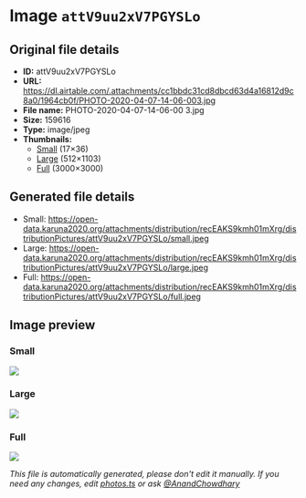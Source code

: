 # Image `attV9uu2xV7PGYSLo`

## Original file details

- **ID:** attV9uu2xV7PGYSLo
- **URL:** https://dl.airtable.com/.attachments/cc1bbdc31cd8dbcd63d4a16812d9c8a0/1964cb0f/PHOTO-2020-04-07-14-06-003.jpg
- **File name:** PHOTO-2020-04-07-14-06-00 3.jpg
- **Size:** 159616
- **Type:** image/jpeg
- **Thumbnails:**
  - [Small](https://dl.airtable.com/.attachmentThumbnails/c22de3e4ad557330643ff0735e0f49de/5c4be4fb) (17×36)
  - [Large](https://dl.airtable.com/.attachmentThumbnails/0bc2fc48585d9c4c97e7cb653d117c1d/38408b24) (512×1103)
  - [Full](https://dl.airtable.com/.attachmentThumbnails/0b0462e282a27851d167e779c56a240e/4053c80e) (3000×3000)

## Generated file details

- Small: https://open-data.karuna2020.org/attachments/distribution/recEAKS9kmh01mXrg/distributionPictures/attV9uu2xV7PGYSLo/small.jpeg
- Large: https://open-data.karuna2020.org/attachments/distribution/recEAKS9kmh01mXrg/distributionPictures/attV9uu2xV7PGYSLo/large.jpeg
- Full: https://open-data.karuna2020.org/attachments/distribution/recEAKS9kmh01mXrg/distributionPictures/attV9uu2xV7PGYSLo/full.jpeg

## Image preview

### Small

![](https://open-data.karuna2020.org/attachments/distribution/recEAKS9kmh01mXrg/distributionPictures/attV9uu2xV7PGYSLo/small.jpeg)

### Large

![](https://open-data.karuna2020.org/attachments/distribution/recEAKS9kmh01mXrg/distributionPictures/attV9uu2xV7PGYSLo/large.jpeg)

### Full

![](https://open-data.karuna2020.org/attachments/distribution/recEAKS9kmh01mXrg/distributionPictures/attV9uu2xV7PGYSLo/full.jpeg)

_This file is automatically generated, please don't edit it manually. If you need any changes, edit [photos.ts](/photos.ts) or ask [@AnandChowdhary](https://github.com/AnandChowdhary)_
